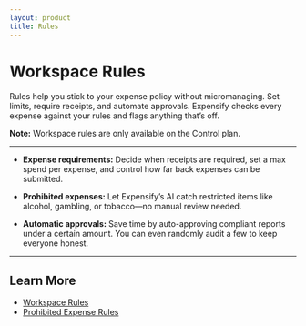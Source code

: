 ```yaml
---
layout: product
title: Rules
---
```


# Workspace Rules

Rules help you stick to your expense policy without micromanaging. Set limits, require receipts, and automate approvals. Expensify checks every expense against your rules and flags anything that’s off. 

**Note:** Workspace rules are only available on the Control plan.

---

- **Expense requirements:** Decide when receipts are required, set a max spend per expense, and control how far back expenses can be submitted.

- **Prohibited expenses:** Let Expensify’s AI catch restricted items like alcohol, gambling, or tobacco—no manual review needed.

- **Automatic approvals:** Save time by auto-approving compliant reports under a certain amount. You can even randomly audit a few to keep everyone honest.

---

## Learn More

- [Workspace Rules](https://help.expensify.com/articles/new-expensify/workspaces/Workspace-Rules)
- [Prohibited Expense Rules](https://help.expensify.com/articles/new-expensify/workspaces/Prohibited-Expense-Rule)


